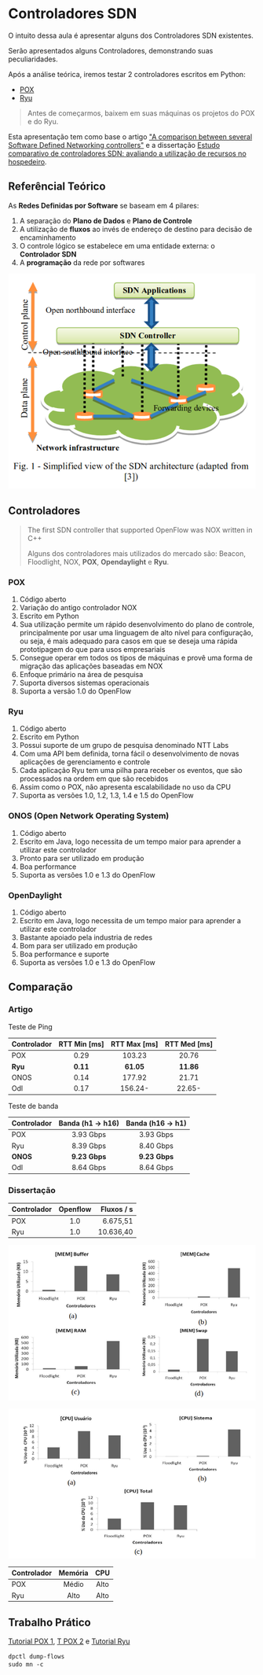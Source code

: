 
# Controladores SDN

O intuito dessa aula é apresentar alguns dos Controladores SDN existentes.

Serão apresentados alguns Controladores, demonstrando suas peculiaridades.

Após a análise teórica, iremos testar 2 controladores escritos em Python:

- [POX](https://github.com/noxrepo/pox)
- [Ryu](https://github.com/osrg/ryu)

> Antes de começarmos, baixem em suas máquinas os projetos do POX e do Ryu.

Esta apresentação tem como base o artigo
["A comparison between several Software Defined Networking controllers"](https://ieeexplore.ieee.org/document/7357774/) e a dissertação [Estudo comparativo de controladores SDN: avaliando a utilização de recursos no hospedeiro](https://repositorio.ufpe.br/bitstream/123456789/16782/1/DISSERTA%c3%87%c3%83O%20Igor%20Marcel%20Leal%20de%20Morais.pdf).

## Referêncial Teórico

As **Redes Definidas por Software** se baseam em 4 pilares:

1. A separação do **Plano de Dados** e **Plano de Controle**
2. A utilização de **fluxos** ao invés de endereço de destino para decisão de encaminhamento
3. O controle lógico se estabelece em uma entidade externa: o **Controlador SDN**
4. A **programação** da rede por softwares

![Visão simplificada da arquitetura SDN](images/sdn1.png)

## Controladores

<!-- POX, Ryu, ONOS, OpenDaylight -->

> The  first  SDN  controller  that supported OpenFlow  was  NOX written in C++
>
> Alguns dos controladores mais utilizados do mercado são: Beacon, Floodlight, NOX, **POX**, **Opendaylight** e **Ryu**.

### POX

1. Código aberto
2. Variação do antigo controlador NOX
3. Escrito em Python
4. Sua utilização permite um rápido desenvolvimento do plano de controle, principalmente por usar uma linguagem de alto nível para configuração, ou seja, é mais adequado para casos em que se deseja uma rápida prototipagem do que para usos empresariais
5. Consegue operar em todos os tipos de máquinas e provê uma forma de migração das aplicações baseadas em NOX
6. Enfoque primário na área de pesquisa
7. Suporta diversos sistemas operacionais
8. Suporta a versão 1.0 do OpenFlow

### Ryu

1. Código aberto
2. Escrito em Python
3. Possui suporte de um grupo de pesquisa denominado NTT Labs
4. Com uma API bem definida, torna fácil o desenvolvimento de novas aplicações de gerenciamento e controle
5. Cada aplicação Ryu tem uma pilha para receber os eventos, que são processados na ordem em que são recebidos
6. Assim como o POX, não apresenta escalabilidade no uso da CPU
7. Suporta as versões 1.0, 1.2, 1.3, 1.4 e 1.5 do OpenFlow

### ONOS (Open Network Operating System)

1. Código aberto
2. Escrito em Java, logo necessita de um tempo maior para aprender a utilizar este controlador
3. Pronto para ser utilizado em produção
4. Boa performance
5. Suporta as versões 1.0 e 1.3 do OpenFlow

### OpenDaylight

1. Código aberto
2. Escrito em Java, logo necessita de um tempo maior para aprender a utilizar este controlador
3. Bastante apoiado pela industria de redes
4. Bom para ser utilizado em produção
5. Boa performance e suporte
6. Suporta as versões 1.0 e 1.3 do OpenFlow

## Comparação

### Artigo

Teste de Ping

Controlador | RTT Min [ms] | RTT Max [ms] | RTT Med [ms]
:-- | :-: | :-: | :-:
POX | 0.29 | 103.23 | 20.76
**Ryu** | **0.11** | **61.05** | **11.86**
ONOS | 0.14 | 177.92 | 21.71
Odl | 0.17 | 156.24- | 22.65-

Teste de banda

Controlador | Banda (h1 -> h16) | Banda (h16 -> h1)
:-- | :-: | :-:
POX | 3.93 Gbps | 3.93 Gbps
Ryu | 8.39 Gbps | 8.40 Gbps
**ONOS** | **9.23 Gbps** | **9.23 Gbps**
Odl | 8.64 Gbps | 8.64 Gbps

### Dissertação

| Controlador | Openflow | Fluxos / s |
:-- | :-: | --:
POX | 1.0 | 6.675,51
Ryu | 1.0 | 10.636,40

![Comparação do uso de Memória entre POX e Ryu](images/mem_pox-ryu.png)

![Comparação do uso da CPU entre POX e Ryu](images/cpu_pox-ryu.png)

Controlador | Memória | CPU
:-- | :-: | :-:
POX | Médio | Alto
Ryu | Alto | Alto

## Trabalho Prático

[Tutorial POX 1](https://github.com/mininet/openflow-tutorial/wiki/Create-a-Learning-Switch), [T POX 2](pld.cs.luc.edu/courses/netmgmt/sum17/notes/mininet_and_pox.html)
 e [Tutorial Ryu](https://github.com/osrg/ryu/wiki/OpenFlow_Tutorial)

    dpctl dump-flows
    sudo mn -c
